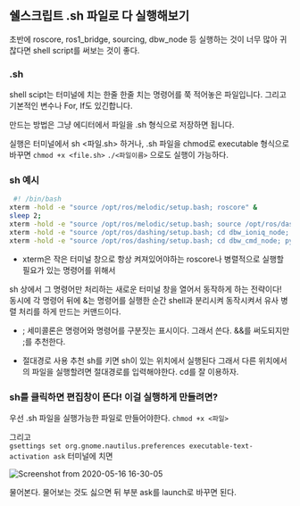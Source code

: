 ## 쉘스크립트 .sh 파일로 다 실행해보기

초반에 roscore, ros1_bridge, sourcing, dbw_node 등 실행하는 것이 너무 많아 귀찮다면 shell script를 써보는 것이 좋다.

### .sh
shell scipt는 터미널에 치는 한줄 한줄 치는 명령어를 쭉 적어놓은 파일입니다.
그리고 기본적인 변수나 For, If도 있긴합니다.


만드는 방법은 그냥 에디터에서 파일을 .sh 형식으로 저장하면 됩니다.

실행은 터미널에서 sh <파일.sh> 하거나, .sh 파일을 chmod로 executable 형식으로 바꾸면 `chmod +x <file.sh>`
 `./<파일이름>` 으로도 실행이 가능하다.


### sh 예시

```bash
 #! /bin/bash
xterm -hold -e "source /opt/ros/melodic/setup.bash; roscore" &
sleep 2;
xterm -hold -e "source /opt/ros/melodic/setup.bash; source /opt/ros/dashing/setup.bash; ros2 run ros1_bridge dynamic_bridge --brdige-all-topics" &
xterm -hold -e "source /opt/ros/dashing/setup.bash; cd dbw_ioniq_node; python3 dbw_ioniq_node.py" &
xterm -hold -e "source /opt/ros/dashing/setup.bash; cd dbw_cmd_node; python3 dbw_cmd_node.py" &
```

* xterm은 작은 터미널 창으로 항상 켜져있어야하는 roscore나 병렬적으로 실행할 필요가 있는 명령어를 위해서

 sh 상에서 그 명령어만 처리하는 새로운 터미널 창을 열어서 동작하게 하는 전략이다! 동시에 각 명령어 뒤에 &는 명령어를 실행한 순간 shell과 분리시켜 동작시켜서 유사 병렬 처리를 하게 만드는 커맨드이다.   


 * ; 세미콜론은 명령어와 명령어를 구분짓는 표시이다. 그래서 쓴다. &&를 써도되지만 ;를 추천한다.

 * 절대경로 사용 추천
 sh를 키면 sh이 있는 위치에서 실행된다 그래서 다른 위치에서의 파일을 실행할려면 절대경로를 입력해야한다. cd를 잘 이용하자.


### sh를 클릭하면 편집창이 뜬다! 이걸 실행하게 만들려면?

우선 .sh 파일을 실행가능한 파일로 만들어야한다.
`chmod +x <파일>`

그리고  
`gsettings set org.gnome.nautilus.preferences executable-text-activation ask`
터미널에 치면

![Screenshot from 2020-05-16 16-30-05](https://user-images.githubusercontent.com/25432456/82113643-8e801700-9792-11ea-81a0-5792b76f4693.png)


물어본다. 물어보는 것도 싫으면 뒤 부분 ask를 launch로 바꾸면 된다.
